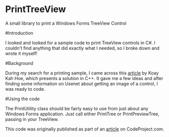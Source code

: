PrintTreeView
=============

A small library to print a Windows Forms TreeView Control

#Introduction

I looked and looked for a sample code to print TreeView controls in C#. I couldn't find anything that did exactly what I needed, so I broke down and wrote it myself!

#Background

During my search for a printing sample, I came across this [article](http://www.codeproject.com/Articles/233/A-Print-Enabled-Tree-View) by Koay Kah Hoe, which presents a solution in C++. It gave me a few ideas and after finding some information on Usenet about getting an image of a control, I was ready to code.

#Using the code

The PrintUtility class should be fairly easy to use from just about any Windows Forms application. Just call either PrintTree or PrintPreviewTree, passing in your TreeView.

This code was originally published as part of an [article](http://www.codeproject.com/Articles/6645/Printing-the-NET-TreeView-Control) on CodeProject.com.
